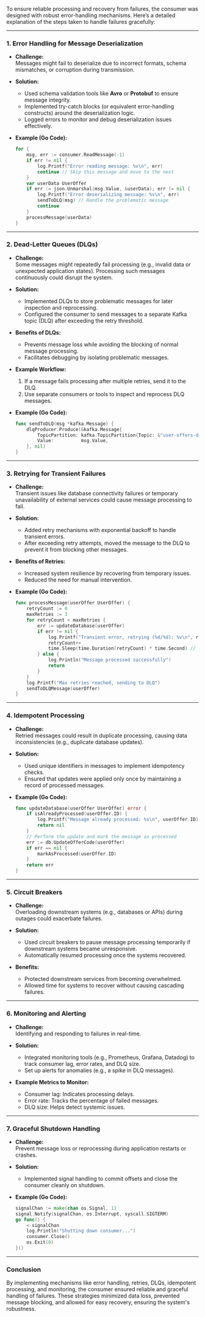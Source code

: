 
To ensure reliable processing and recovery from failures, the consumer was designed with robust error-handling mechanisms. Here’s a detailed explanation of the steps taken to handle failures gracefully:

---

### **1. Error Handling for Message Deserialization**

- **Challenge:**  
    Messages might fail to deserialize due to incorrect formats, schema mismatches, or corruption during transmission.
    
- **Solution:**
    
    - Used schema validation tools like **Avro** or **Protobuf** to ensure message integrity.
    - Implemented try-catch blocks (or equivalent error-handling constructs) around the deserialization logic.
    - Logged errors to monitor and debug deserialization issues effectively.
- **Example (Go Code):**
    
    ```go
    for {
        msg, err := consumer.ReadMessage(-1)
        if err != nil {
            log.Printf("Error reading message: %v\n", err)
            continue // Skip this message and move to the next
        }
        var userData UserOffer
        if err := json.Unmarshal(msg.Value, &userData); err != nil {
            log.Printf("Error deserializing message: %v\n", err)
            sendToDLQ(msg) // Handle the problematic message
            continue
        }
        processMessage(userData)
    }
    ```
    

---

### **2. Dead-Letter Queues (DLQs)**

- **Challenge:**  
    Some messages might repeatedly fail processing (e.g., invalid data or unexpected application states). Processing such messages continuously could disrupt the system.
    
- **Solution:**
    - Implemented DLQs to store problematic messages for later inspection and reprocessing.
    - Configured the consumer to send messages to a separate Kafka topic (DLQ) after exceeding the retry threshold.
    
- **Benefits of DLQs:**
    
    - Prevents message loss while avoiding the blocking of normal message processing.
    - Facilitates debugging by isolating problematic messages.
- **Example Workflow:**
    
    1. If a message fails processing after multiple retries, send it to the DLQ.
    2. Use separate consumers or tools to inspect and reprocess DLQ messages.
- **Example (Go Code):**
    
    ```go
    func sendToDLQ(msg *kafka.Message) {
        dlqProducer.Produce(&kafka.Message{
            TopicPartition: kafka.TopicPartition{Topic: &"user-offers-dlq", Partition: kafka.PartitionAny},
            Value:          msg.Value,
        }, nil)
    }
    ```
    

---

### **3. Retrying for Transient Failures**

- **Challenge:**  
    Transient issues like database connectivity failures or temporary unavailability of external services could cause message processing to fail.
    
- **Solution:**
    
    - Added retry mechanisms with exponential backoff to handle transient errors.
    - After exceeding retry attempts, moved the message to the DLQ to prevent it from blocking other messages.
- **Benefits of Retries:**
    
    - Increased system resilience by recovering from temporary issues.
    - Reduced the need for manual intervention.
- **Example (Go Code):**
    
    ```go
    func processMessage(userOffer UserOffer) {
        retryCount := 0
        maxRetries := 3
        for retryCount < maxRetries {
            err := updateDatabase(userOffer)
            if err != nil {
                log.Printf("Transient error, retrying (%d/%d): %v\n", retryCount+1, maxRetries, err)
                retryCount++
                time.Sleep(time.Duration(retryCount) * time.Second) // Exponential backoff
            } else {
                log.Println("Message processed successfully")
                return
            }
        }
        log.Printf("Max retries reached, sending to DLQ")
        sendToDLQMessage(userOffer)
    }
    ```
    

---

### **4. Idempotent Processing**

- **Challenge:**  
    Retried messages could result in duplicate processing, causing data inconsistencies (e.g., duplicate database updates).
    
- **Solution:**
    
    - Used unique identifiers in messages to implement idempotency checks.
    - Ensured that updates were applied only once by maintaining a record of processed messages.
- **Example (Go Code):**
    
    ```go
    func updateDatabase(userOffer UserOffer) error {
        if isAlreadyProcessed(userOffer.ID) {
            log.Printf("Message already processed: %s\n", userOffer.ID)
            return nil
        }
        // Perform the update and mark the message as processed
        err := db.UpdateOfferCode(userOffer)
        if err == nil {
            markAsProcessed(userOffer.ID)
        }
        return err
    }
    ```
    

---

### **5. Circuit Breakers**

- **Challenge:**  
    Overloading downstream systems (e.g., databases or APIs) during outages could exacerbate failures.
    
- **Solution:**
    
    - Used circuit breakers to pause message processing temporarily if downstream systems became unresponsive.
    - Automatically resumed processing once the systems recovered.
- **Benefits:**
    
    - Protected downstream services from becoming overwhelmed.
    - Allowed time for systems to recover without causing cascading failures.

---

### **6. Monitoring and Alerting**

- **Challenge:**  
    Identifying and responding to failures in real-time.
    
- **Solution:**
    
    - Integrated monitoring tools (e.g., Prometheus, Grafana, Datadog) to track consumer lag, error rates, and DLQ size.
    - Set up alerts for anomalies (e.g., a spike in DLQ messages).
- **Example Metrics to Monitor:**
    
    - Consumer lag: Indicates processing delays.
    - Error rate: Tracks the percentage of failed messages.
    - DLQ size: Helps detect systemic issues.

---

### **7. Graceful Shutdown Handling**

- **Challenge:**  
    Prevent message loss or reprocessing during application restarts or crashes.
    
- **Solution:**
    
    - Implemented signal handling to commit offsets and close the consumer cleanly on shutdown.
- **Example (Go Code):**
    
    ```go
    signalChan := make(chan os.Signal, 1)
    signal.Notify(signalChan, os.Interrupt, syscall.SIGTERM)
    go func() {
        <-signalChan
        log.Println("Shutting down consumer...")
        consumer.Close()
        os.Exit(0)
    }()
    ```
    

---

### **Conclusion**

By implementing mechanisms like error handling, retries, DLQs, idempotent processing, and monitoring, the consumer ensured reliable and graceful handling of failures. These strategies minimized data loss, prevented message blocking, and allowed for easy recovery, ensuring the system's robustness.